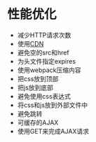 # 性能优化

- 减少HTTP请求次数
- 使用[CDN](https://www.zhihu.com/question/37353035)
- 避免空的src和href
- 为头文件指定expires
- 使用webpack压缩内容
- 把css放到顶部
- 把js放到底部
- 避免使用css表达式
- 将css和js放到外部文件中
- 避免跳转
- 可缓存的AJAX
- 使用GET来完成AJAX请求